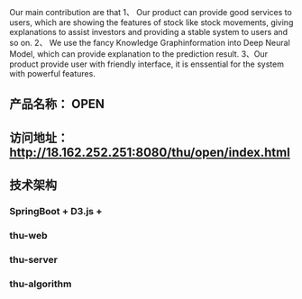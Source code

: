 
Our main contribution are that
1、 Our product can provide good services to users, which are showing the features of stock like stock movements, giving explanations to assist investors and providing a stable system to users and so on.
2、 We use the fancy Knowledge Graphinformation into Deep Neural Model, which can provide explanation to the prediction result.
3、Our product provide user with friendly interface, it is enssential for the system with powerful features.

## 产品名称： OPEN
## 访问地址： http://18.162.252.251:8080/thu/open/index.html
## 技术架构
### SpringBoot + D3.js +

### thu-web
### thu-server
### thu-algorithm



